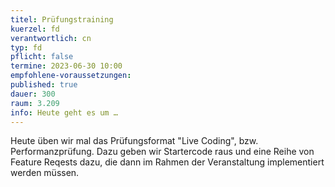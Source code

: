 ```yaml
---
titel: Prüfungstraining
kuerzel: fd
verantwortlich: cn
typ: fd
pflicht: false
termine: 2023-06-30 10:00
empfohlene-voraussetzungen: 
published: true
dauer: 300
raum: 3.209
info: Heute geht es um …
---
```


Heute üben wir mal das Prüfungsformat "Live Coding", bzw. Performanzprüfung. Dazu geben wir Startercode raus und eine Reihe von Feature Reqests dazu, die dann im Rahmen der Veranstaltung implementiert werden müssen.

